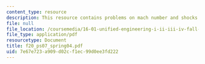 ```yaml
---
content_type: resource
description: This resource contains problems on mach number and shocks.
file: null
file_location: /coursemedia/16-01-unified-engineering-i-ii-iii-iv-fall-2005-spring-2006/7e67e723a909d02cf1ec99d0ee3fd222_f20_ps07_spring04.pdf
file_type: application/pdf
resourcetype: Document
title: f20_ps07_spring04.pdf
uid: 7e67e723-a909-d02c-f1ec-99d0ee3fd222
---
```

